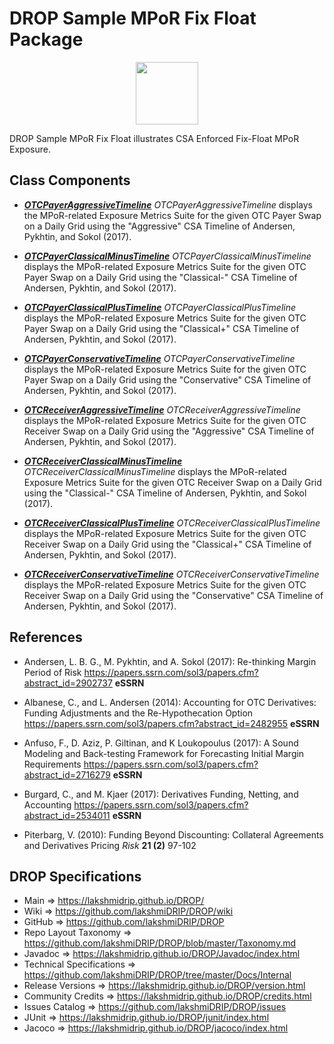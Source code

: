 # DROP Sample MPoR Fix Float Package

<p align="center"><img src="https://github.com/lakshmiDRIP/DROP/blob/master/DRIP_Logo.gif?raw=true" width="100"></p>

DROP Sample MPoR Fix Float illustrates CSA Enforced Fix-Float MPoR Exposure.


## Class Components

 * [***OTCPayerAggressiveTimeline***](https://github.com/lakshmiDRIP/DROP/tree/master/src/main/java/org/drip/sample/mporfixfloat/OTCPayerAggressiveTimeline.java)
 <i>OTCPayerAggressiveTimeline</i> displays the MPoR-related Exposure Metrics Suite for the given OTC Payer
 Swap on a Daily Grid using the "Aggressive" CSA Timeline of Andersen, Pykhtin, and Sokol (2017).

 * [***OTCPayerClassicalMinusTimeline***](https://github.com/lakshmiDRIP/DROP/tree/master/src/main/java/org/drip/sample/mporfixfloat/OTCPayerClassicalMinusTimeline.java)
 <i>OTCPayerClassicalMinusTimeline</i> displays the MPoR-related Exposure Metrics Suite for the given OTC
 Payer Swap on a Daily Grid using the "Classical-" CSA Timeline of Andersen, Pykhtin, and Sokol (2017).

 * [***OTCPayerClassicalPlusTimeline***](https://github.com/lakshmiDRIP/DROP/tree/master/src/main/java/org/drip/sample/mporfixfloat/OTCPayerClassicalPlusTimeline.java)
 <i>OTCPayerClassicalPlusTimeline</i> displays the MPoR-related Exposure Metrics Suite for the given OTC
 Payer Swap on a Daily Grid using the "Classical+" CSA Timeline of Andersen, Pykhtin, and Sokol (2017).

 * [***OTCPayerConservativeTimeline***](https://github.com/lakshmiDRIP/DROP/tree/master/src/main/java/org/drip/sample/mporfixfloat/OTCPayerConservativeTimeline.java)
 <i>OTCPayerConservativeTimeline</i> displays the MPoR-related Exposure Metrics Suite for the given OTC
 Payer Swap on a Daily Grid using the "Conservative" CSA Timeline of Andersen, Pykhtin, and Sokol (2017).

 * [***OTCReceiverAggressiveTimeline***](https://github.com/lakshmiDRIP/DROP/tree/master/src/main/java/org/drip/sample/mporfixfloat/OTCReceiverAggressiveTimeline.java)
 <i>OTCReceiverAggressiveTimeline</i> displays the MPoR-related Exposure Metrics Suite for the given OTC
 Receiver Swap on a Daily Grid using the "Aggressive" CSA Timeline of Andersen, Pykhtin, and Sokol (2017).

 * [***OTCReceiverClassicalMinusTimeline***](https://github.com/lakshmiDRIP/DROP/tree/master/src/main/java/org/drip/sample/mporfixfloat/OTCReceiverClassicalMinusTimeline.java)
 <i>OTCReceiverClassicalMinusTimeline</i> displays the MPoR-related Exposure Metrics Suite for the given OTC
 Receiver Swap on a Daily Grid using the "Classical-" CSA Timeline of Andersen, Pykhtin, and Sokol (2017).

 * [***OTCReceiverClassicalPlusTimeline***](https://github.com/lakshmiDRIP/DROP/tree/master/src/main/java/org/drip/sample/mporfixfloat/OTCReceiverClassicalPlusTimeline.java)
 <i>OTCReceiverClassicalPlusTimeline</i> displays the MPoR-related Exposure Metrics Suite for the given OTC
 Receiver Swap on a Daily Grid using the "Classical+" CSA Timeline of Andersen, Pykhtin, and Sokol (2017).

 * [***OTCReceiverConservativeTimeline***](https://github.com/lakshmiDRIP/DROP/tree/master/src/main/java/org/drip/sample/mporfixfloat/OTCReceiverConservativeTimeline.java)
 <i>OTCReceiverConservativeTimeline</i> displays the MPoR-related Exposure Metrics Suite for the given OTC
 Receiver Swap on a Daily Grid using the "Conservative" CSA Timeline of Andersen, Pykhtin, and Sokol (2017).


## References

 * Andersen, L. B. G., M. Pykhtin, and A. Sokol (2017): Re-thinking Margin Period of Risk
 	https://papers.ssrn.com/sol3/papers.cfm?abstract_id=2902737 <b>eSSRN</b>

 * Albanese, C., and L. Andersen (2014): Accounting for OTC Derivatives: Funding Adjustments and the
 	Re-Hypothecation Option https://papers.ssrn.com/sol3/papers.cfm?abstract_id=2482955 <b>eSSRN</b>

 * Anfuso, F., D. Aziz, P. Giltinan, and K Loukopoulus (2017): A Sound Modeling and Back-testing Framework
 	for Forecasting Initial Margin Requirements https://papers.ssrn.com/sol3/papers.cfm?abstract_id=2716279
 	<b>eSSRN</b>

 * Burgard, C., and M. Kjaer (2017): Derivatives Funding, Netting, and Accounting
 	https://papers.ssrn.com/sol3/papers.cfm?abstract_id=2534011 <b>eSSRN</b>

 * Piterbarg, V. (2010): Funding Beyond Discounting: Collateral Agreements and Derivatives Pricing
 	<i>Risk</i> <b>21 (2)</b> 97-102


## DROP Specifications

 * Main                     => https://lakshmidrip.github.io/DROP/
 * Wiki                     => https://github.com/lakshmiDRIP/DROP/wiki
 * GitHub                   => https://github.com/lakshmiDRIP/DROP
 * Repo Layout Taxonomy     => https://github.com/lakshmiDRIP/DROP/blob/master/Taxonomy.md
 * Javadoc                  => https://lakshmidrip.github.io/DROP/Javadoc/index.html
 * Technical Specifications => https://github.com/lakshmiDRIP/DROP/tree/master/Docs/Internal
 * Release Versions         => https://lakshmidrip.github.io/DROP/version.html
 * Community Credits        => https://lakshmidrip.github.io/DROP/credits.html
 * Issues Catalog           => https://github.com/lakshmiDRIP/DROP/issues
 * JUnit                    => https://lakshmidrip.github.io/DROP/junit/index.html
 * Jacoco                   => https://lakshmidrip.github.io/DROP/jacoco/index.html
